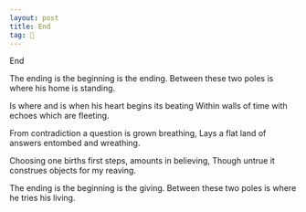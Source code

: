 ```yaml
---
layout: post
title: End
tag: 🍞
---
```


End

The ending is the beginning is the ending. 
Between these two poles is where his home is standing. 

Is where and is when his heart begins its beating
Within walls of time with echoes which are fleeting.

From contradiction a question is grown breathing,
Lays a flat land of answers entombed and wreathing.  

Choosing one births first steps, amounts in believing,
Though untrue it construes objects for my reaving. 

The ending is the beginning is the giving. 
Between these two poles is where he tries his living.


